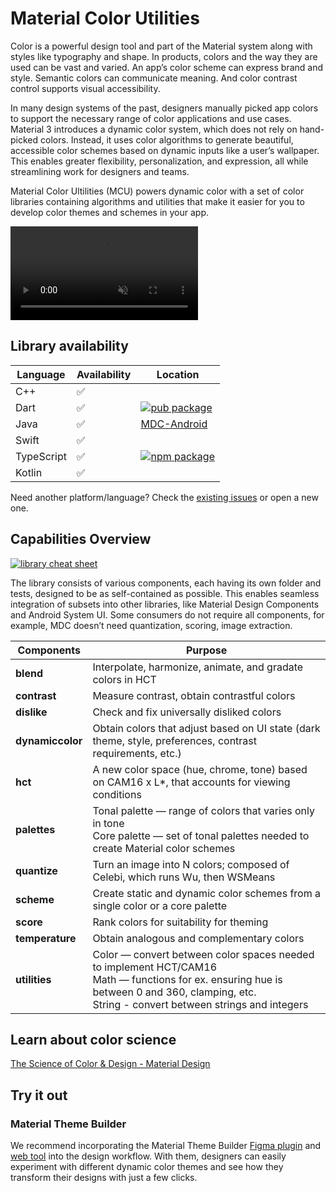 # Material Color Utilities

Color is a powerful design tool and part of the Material system along with
styles like typography and shape. In products, colors and the way they are used
can be vast and varied. An app’s color scheme can express brand and style.
Semantic colors can communicate meaning. And color contrast control supports
visual accessibility.

In many design systems of the past, designers manually picked app colors to
support the necessary range of color applications and use cases. Material 3
introduces a dynamic color system, which does not rely on hand-picked colors.
Instead, it uses color algorithms to generate beautiful, accessible color
schemes based on dynamic inputs like a user’s wallpaper. This enables greater
flexibility, personalization, and expression, all while streamlining work for
designers and teams.

Material Color Ultilities (MCU) powers dynamic color with a set of color
libraries containing algorithms and utilities that make it easier for you to
develop color themes and schemes in your app.

<video autoplay muted loop src="https://user-images.githubusercontent.com/6655696/146014425-8e8e04bc-e646-4cc2-a3e7-97497a3e1b09.mp4" data-canonical-src="https://user-images.githubusercontent.com/6655696/146014425-8e8e04bc-e646-4cc2-a3e7-97497a3e1b09.mp4" class="d-block rounded-bottom-2 width-fit" style="max-width:640px;"></video>

## Library availability


Language    | Availability  | Location
----------- | ------------- | --------
C++         | ✅             |
Dart        | ✅             | [![pub package](https://img.shields.io/pub/v/material_color_utilities.svg)](https://pub.dev/packages/material_color_utilities)
Java        | ✅             | [MDC-Android](https://github.com/material-components/material-components-android/blob/master/docs/theming/Color.md)
Swift       | ✅             |
TypeScript  | ✅             | [![npm package](https://badgen.net/npm/v/@material/material-color-utilities)](https://npmjs.com/package/@material/material-color-utilities)
Kotlin        | ✅             |

Need another platform/language? Check the
[existing issues](https://github.com/material-foundation/material-color-utilities/labels/library%3A%20new)
or open a new one.

## Capabilities Overview

<a href="https://github.com/material-foundation/material-color-utilities/raw/main/cheat_sheet.png">
    <img alt="library cheat sheet" src="https://github.com/material-foundation/material-color-utilities/raw/main/cheat_sheet.png" style="max-width:640px;" />
</a>

The library consists of various components, each having its own folder and
 tests, designed to be as self-contained as possible. This enables seamless
 integration of subsets into other libraries, like Material Design Components
 and Android System UI. Some consumers do not require all components, for
 example, MDC doesn’t need quantization, scoring, image extraction.


| Components       | Purpose                                                   |
| ---------------- | --------------------------------------------------------- |
| **blend**        | Interpolate, harmonize, animate, and gradate colors in HCT |
| **contrast**     | Measure contrast, obtain contrastful colors               |
| **dislike**      | Check and fix universally disliked colors                 |
| **dynamiccolor** | Obtain colors that adjust based on UI state (dark theme, style, preferences, contrast requirements, etc.) |
| **hct**          | A new color space (hue, chrome, tone) based on CAM16 x L*, that accounts for viewing conditions |
| **palettes**     | Tonal palette — range of colors that varies only in tone <br>Core palette — set of tonal palettes needed to create Material color schemes |
| **quantize**     | Turn an image into N colors; composed of Celebi, which runs Wu, then WSMeans |
| **scheme**       | Create static and dynamic color schemes from a single color or a core palette |
| **score**        | Rank colors for suitability for theming                   |
| **temperature**  | Obtain analogous and complementary colors                 |
| **utilities**    | Color — convert between color spaces needed to implement HCT/CAM16 <br>Math — functions for ex. ensuring hue is between 0 and 360, clamping, etc. <br>String - convert between strings and integers |

## Learn about color science

[The Science of Color & Design - Material Design](https://material.io/blog/science-of-color-design)

## Try it out

### Material Theme Builder

We recommend incorporating the Material Theme Builder
[Figma plugin](https://www.figma.com/community/plugin/1034969338659738588/Material-Theme-Builder)
and [web tool](https://material-foundation.github.io/material-theme-builder/)
into the design workflow. With them, designers can easily experiment with
different dynamic color themes and see how they transform their designs with
just a few clicks.
